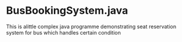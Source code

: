 # BusBookingSystem.java
This is alittle complex java programme demonstrating seat reservation system for bus which handles certain condition
